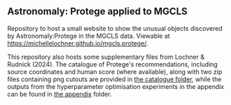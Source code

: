## Astronomaly: Protege applied to MGCLS

Repository to host a small website to show the unusual objects discovered by Astronomaly:Protege in the MGCLS data. Viewable at https://michellelochner.github.io/mgcls.protege/.

This repository also hosts some supplementary files from Lochner & Rudnick (2024). The catalogue of Protege's recommendations, including source coordinates and human score (where available), along with two zip files containing png cutouts are provided in [the catalogue folder](catalogue/README.md), while the outputs from the hyperparameter optimisation experiments in the appendix can be found in [the appendix](appendix/README.md) folder.
